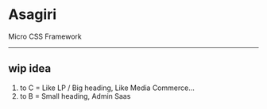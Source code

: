 
# Asagiri

Micro CSS Framework

-------------------------------------------------------------

## wip idea

1. to C = Like LP / Big heading, Like Media Commerce...
1. to B = Small heading, Admin Saas
